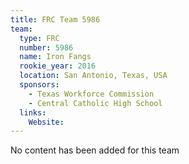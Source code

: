 ```yaml
---
title: FRC Team 5986
team:
  type: FRC
  number: 5986
  name: Iron Fangs
  rookie_year: 2016
  location: San Antonio, Texas, USA
  sponsors:
    - Texas Workforce Commission
    - Central Catholic High School
  links:
    Website: 
---
```

No content has been added for this team